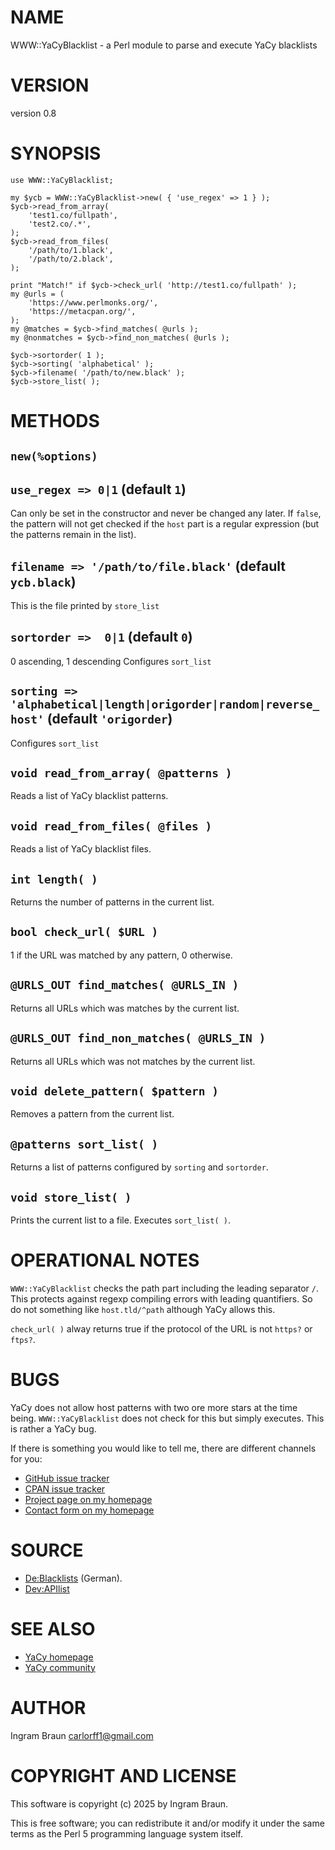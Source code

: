 # NAME

WWW::YaCyBlacklist - a Perl module to parse and execute YaCy blacklists

# VERSION

version 0.8

# SYNOPSIS

    use WWW::YaCyBlacklist;

    my $ycb = WWW::YaCyBlacklist->new( { 'use_regex' => 1 } );
    $ycb->read_from_array(
        'test1.co/fullpath',
        'test2.co/.*',
    );
    $ycb->read_from_files(
        '/path/to/1.black',
        '/path/to/2.black',
    );

    print "Match!" if $ycb->check_url( 'http://test1.co/fullpath' );
    my @urls = (
        'https://www.perlmonks.org/',
        'https://metacpan.org/',
    );
    my @matches = $ycb->find_matches( @urls );
    my @nonmatches = $ycb->find_non_matches( @urls );

    $ycb->sortorder( 1 );
    $ycb->sorting( 'alphabetical' );
    $ycb->filename( '/path/to/new.black' );
    $ycb->store_list( );

# METHODS

## `new(%options)`

## `use_regex => 0|1` (default `1`)

Can only be set in the constructor and never be changed any later. If `false`, the pattern will not get checked if the
`host` part is a regular expression (but the patterns remain in the list).

## `filename => '/path/to/file.black'` (default `ycb.black`)

This is the file printed by `store_list`

## `sortorder =>  0|1` (default `0`)

0 ascending, 1 descending
Configures `sort_list`

## `sorting => 'alphabetical|length|origorder|random|reverse_host'` (default `'origorder`)

Configures `sort_list`

## `void read_from_array( @patterns )`

Reads a list of YaCy blacklist patterns.

## `void read_from_files( @files )`

Reads a list of YaCy blacklist files.

## `int length( )`

Returns the number of patterns in the current list.

## `bool check_url( $URL )`

1 if the URL was matched by any pattern, 0 otherwise.

## `@URLS_OUT find_matches( @URLS_IN )`

Returns all URLs which was matches by the current list.

## `@URLS_OUT find_non_matches( @URLS_IN )`

Returns all URLs which was not matches by the current list.

## `void delete_pattern( $pattern )`

Removes a pattern from the current list.

## `@patterns sort_list( )`

Returns a list of patterns configured by `sorting` and `sortorder`.

## `void store_list( )`

Prints the current list to a file. Executes `sort_list( )`.

# OPERATIONAL NOTES

`WWW::YaCyBlacklist` checks the path part including the leading separator `/`. This protects against regexp compiling errors with leading quantifiers. So do not something like `host.tld/^path` although YaCy allows this.

`check_url( )` alway returns true if the protocol of the URL is not `https?` or `ftps?`.

# BUGS

YaCy does not allow host patterns with two ore more stars at the time being. `WWW::YaCyBlacklist` does not check for this but simply executes. This is rather a YaCy bug.

If there is something you would like to tell me, there are different channels for you:

- [GitHub issue tracker](https://github.com/CarlOrff/WWW-YaCyBlacklist/issues)
- [CPAN issue tracker](https://rt.cpan.org/Public/Dist/Display.html?WWW-YaCyBlacklist)
- [Project page on my homepage](https://ingram-braun.net/erga/the-www-yacyblacklist-module/)
- [Contact form on my homepage](https://ingram-braun.net/erga/legal-notice-and-contact/)

# SOURCE

- [De:Blacklists](https://wiki.yacy.net/index.php/De:Blacklists) (German).
- [Dev:APIlist](https://wiki.yacy.net/index.php/Dev:APIlist)

# SEE ALSO

- [YaCy homepage](https://yacy.net/)
- [YaCy community](https://community.searchlab.eu/)

# AUTHOR

Ingram Braun <carlorff1@gmail.com>

# COPYRIGHT AND LICENSE

This software is copyright (c) 2025 by Ingram Braun.

This is free software; you can redistribute it and/or modify it under
the same terms as the Perl 5 programming language system itself.
